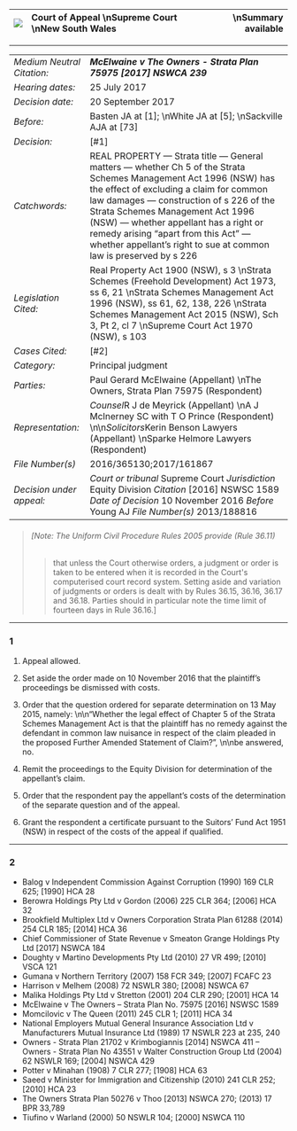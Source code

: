| ![](./img/nswcaselaw.png) | Court of Appeal  \\nSupreme Court  \\nNew South Wales |  \\nSummary available |
|:-|:-|-:|

- - -
| | |
|:---------------------------|-----------------------------------------------|
| _Medium Neutral Citation:_ | ***McElwaine v The Owners - Strata Plan 75975 [2017] NSWCA 239*** |
| _Hearing dates:_           | 25 July 2017                                  |
| _Decision date:_           | 20 September 2017                             |
| _Before:_                  | Basten JA at [1];  \\nWhite JA at [5];  \\nSackville AJA at [73] |
| _Decision:_                | [#1] |
| _Catchwords:_              | REAL PROPERTY — Strata title — General matters — whether Ch 5 of the Strata Schemes Management Act 1996 (NSW) has the effect of excluding a claim for common law damages — construction of s 226 of the Strata Schemes Management Act 1996 (NSW) — whether appellant has a right or remedy arising “apart from this Act” — whether appellant’s right to sue at common law is preserved by s 226 |
| _Legislation Cited:_       | Real Property Act 1900 (NSW), s 3  \\nStrata Schemes (Freehold Development) Act 1973, ss 6, 21  \\nStrata Schemes Management Act 1996 (NSW), ss 61, 62, 138, 226  \\nStrata Schemes Management Act 2015 (NSW), Sch 3, Pt 2, cl 7  \\nSupreme Court Act 1970 (NSW), s 103 |
| _Cases Cited:_             | [#2] |
| _Category:_                | Principal judgment                            |
| _Parties:_                 | Paul Gerard McElwaine (Appellant)  \\nThe Owners, Strata Plan 75975 (Respondent)                             |
| _Representation:_          | *Counsel*R J de Meyrick (Appellant)  \\nA J McInerney SC with T O Prince (Respondent)  \\n\\n*Solicitors*Kerin Benson Lawyers (Appellant)  \\nSparke Helmore Lawyers (Respondent) |
| _File Number(s)_           | 2016/365130;2017/161867                       |
| _Decision under appeal:_   | _Court or tribunal_ Supreme Court   _Jurisdiction_ Equity Division _Citation_ [2016] NSWSC 1589 _Date of Decision_ 10 November 2016 _Before_ Young AJ _File Number(s)_ 2013/188816 |

>###### [Note: The Uniform Civil Procedure Rules 2005 provide (Rule 36.11)
>> that unless the Court otherwise orders, a judgment or order is taken to be entered when it is recorded in the Court's computerised court record system. Setting aside and variation of judgments or orders is dealt with by Rules 36.15, 36.16, 36.17 and 36.18. Parties should in particular note the time limit of fourteen days in Rule 36.16.]

---
### 1 
1. Appeal allowed.
2. Set aside the order made on 10 November 2016 that the plaintiff’s proceedings be dismissed with costs.
3. Order that the question ordered for separate determination on 13 May 2015, namely:
\\n\\n“Whether the legal effect of Chapter 5 of the Strata Schemes Management Act is that the plaintiff has no remedy against the defendant in common law nuisance in respect of the claim pleaded in the proposed Further Amended Statement of Claim?”,
\\n\\nbe answered, no.

4. Remit the proceedings to the Equity Division for determination of the appellant’s claim.
5. Order that the respondent pay the appellant’s costs of the determination of the separate question and of the appeal.
6. Grant the respondent a certificate pursuant to the Suitors’ Fund Act 1951 (NSW) in respect of the costs of the appeal if qualified.
---
### 2
- Balog v Independent Commission Against Corruption (1990) 169 CLR 625; [1990] HCA 28
- Berowra Holdings Pty Ltd v Gordon (2006) 225 CLR 364; [2006] HCA 32
- Brookfield Multiplex Ltd v Owners Corporation Strata Plan 61288 (2014) 254 CLR 185; [2014] HCA 36
- Chief Commissioner of State Revenue v Smeaton Grange Holdings Pty Ltd [2017] NSWCA 184
- Doughty v Martino Developments Pty Ltd (2010) 27 VR 499; [2010] VSCA 121
- Gumana v Northern Territory (2007) 158 FCR 349; [2007] FCAFC 23
- Harrison v Melhem (2008) 72 NSWLR 380; [2008] NSWCA 67
- Malika Holdings Pty Ltd v Stretton (2001) 204 CLR 290; [2001] HCA 14
- McElwaine v The Owners – Strata Plan No. 75975 [2016] NSWSC 1589
- Momcilovic v The Queen (2011) 245 CLR 1; [2011] HCA 34
- National Employers Mutual General Insurance Association Ltd v Manufacturers Mutual Insurance Ltd (1989) 17 NSWLR 223 at 235, 240
- Owners - Strata Plan 21702 v Krimbogiannis [2014] NSWCA 411
– Owners - Strata Plan No 43551 v Walter Construction Group Ltd (2004) 62 NSWLR 169; [2004] NSWCA 429
- Potter v Minahan (1908) 7 CLR 277; [1908] HCA 63
- Saeed v Minister for Immigration and Citizenship (2010) 241 CLR 252; [2010] HCA 23
- The Owners Strata Plan 50276 v Thoo [2013] NSWCA 270; (2013) 17 BPR 33,789
- Tiufino v Warland (2000) 50 NSWLR 104; [2000] NSWCA 110

